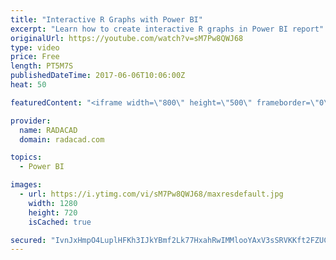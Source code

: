 ```yaml
---
title: "Interactive R Graphs with Power BI"
excerpt: "Learn how to create interactive R graphs in Power BI report"
originalUrl: https://youtube.com/watch?v=sM7Pw8QWJ68
type: video
price: Free
length: PT5M7S
publishedDateTime: 2017-06-06T10:06:00Z
heat: 50

featuredContent: "<iframe width=\"800\" height=\"500\" frameborder=\"0\" src=\"https://www.youtube.com/embed/sM7Pw8QWJ68\" allow=\"accelerometer; autoplay; encrypted-media; gyroscope; picture-in-picture\" allowfullscreen></iframe>"

provider:
  name: RADACAD
  domain: radacad.com

topics:
  - Power BI

images:
  - url: https://i.ytimg.com/vi/sM7Pw8QWJ68/maxresdefault.jpg
    width: 1280
    height: 720
    isCached: true

secured: "IvnJxHmpO4LuplHFKh3IJkYBmf2Lk77HxahRwIMMlooYAxV3sSRVKKft2FZUCCiVAJlyJ3sBnbaz7rM8C87ejJ3jnR+rxRsZSP3mWrcYqx5oTuxVnqJKNKRC5AELZhz3DMLXgbSe+ocS6DyRQm76E8GXbFjfpPltTwXjKmMc0HyN5uGaOENpLNolkQZVraprmtL0Psb73u7P9YGte73KU1claQRF4Iiied8rrMEbxCCYllAMN9WRjNwmtg3SG98tY/972J8sygFGjAIok0UcVHYDSS/UtBA1G9cyhTbCAyrMtfUi7G0NgjDOGgM/n6GQnYDCxdEhw6urRCTsdXZpGlxvTjBZmbsKy5TFWMqSweX87bAioWhUCeVYico+tzmrxzfsO24sAbNgHU8Zx38rNsa70W4KXWsAOLLQ4jIIpw0=;HPORPU+Bzx0RpN+puWmzCQ=="
---
```


